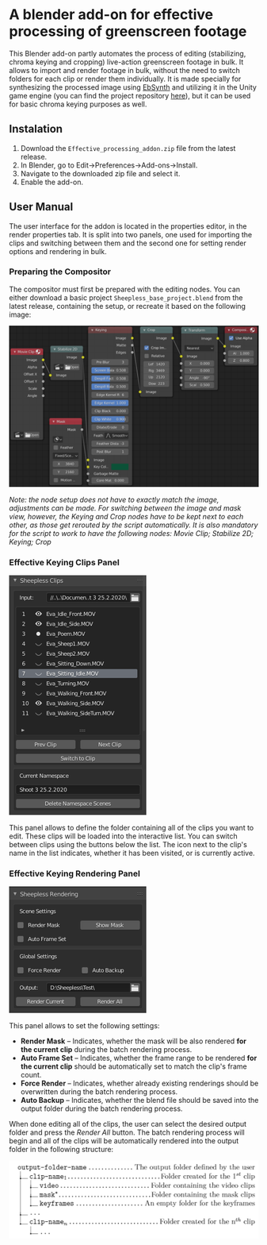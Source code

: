 # A blender add-on for effective processing of greenscreen footage
This Blender add-on partly automates the process of editing (stabilizing, chroma keying and cropping) live-action greenscreen footage in bulk. It allows to import and render footage in bulk, without the need to switch folders for each clip or render them individually. It is made specially for synthesizing the processed image using [EbSynth](https://ebsynth.com/) and utilizing it in the Unity game engine (you can find the project repository [here](https://github.com/HonzaKlicpera/Unity-Video-Animator)), but it can be used for basic chroma keying purposes as well.

## Instalation
1. Download the `Effective_processing_addon.zip` file from the latest release.
2. In Blender, go to Edit->Preferences->Add-ons->Install.
3. Navigate to the downloaded zip file and select it.
4. Enable the add-on.

## User Manual
The user interface for the addon is located in the properties editor, in the render properties tab. It is split into two panels, one used for importing the clips and switching between them and the second one for setting render options and rendering in bulk.

### Preparing the Compositor
The compositor must first be prepared with the editing nodes. You can either download a basic project `Sheepless_base_project.blend` from the latest release, containing the setup, or recreate it based on the following image:

![Compositor Nodes](https://github.com/HonzaKlicpera/Effective-footage-processing-Blender/blob/master/images/BlenderChromaNodes.png "Compositor Nodes")

*Note: the node setup does not have to exactly match the image, adjustments can be made. For switching between the image and mask view, however, the Keying and Crop nodes have to be kept next to each other, as those get rerouted by the script automatically. It is also mandatory for the script to work to have the following nodes: Movie Clip; Stabilize 2D; Keying; Crop*

### Effective Keying Clips Panel
![Clips Panel UI](https://github.com/HonzaKlicpera/Effective-footage-processing-Blender/blob/master/images/Sheepless_clips_UI.png "Clips panel UI")

This panel allows to define the folder containing all of the clips you want to edit. These clips will be loaded into the interactive list. You can switch between clips using the buttons below the list. The icon next to the clip's name in the list indicates, whether it has been visited, or is currently active.

### Effective Keying Rendering Panel
![Rendering Panel UI](https://github.com/HonzaKlicpera/Effective-footage-processing-Blender/blob/master/images/Sheepless_Rendering_UI.png "Rendering Panel UI")

This panel allows to set the following settings:
* **Render Mask** – Indicates, whether the mask will be also rendered **for the current clip** during the batch rendering process.
* **Auto Frame Set** – Indicates, whether the frame range to be rendered **for the current clip** should be automatically set to match the clip's frame count.
* **Force Render** – Indicates, whether already existing renderings should be overwritten during the batch rendering process.
* **Auto Backup** – Indicates, whether the blend file should be saved into the output folder during the batch rendering process.

When done editing all of the clips, the user can select the desired output folder and press the *Render All* button. The batch rendering process will begin and all of the clips will be automatically rendered into the output folder in the following structure:

![Render folder structure](https://github.com/HonzaKlicpera/Effective-footage-processing-Blender/blob/master/images/folder_structure.png "Render folder structure")

